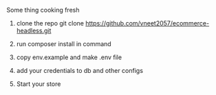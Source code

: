Some thing cooking fresh 


1. clone the repo
    git clone https://github.com/vneet2057/ecommerce-headless.git

2. run composer install in command

3. copy env.example and make .env file 

4. add your credentials to db and other configs

5. Start your store